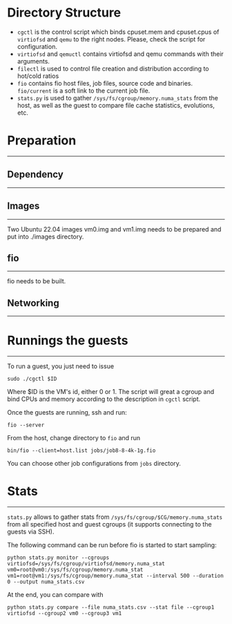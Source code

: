 # Directory Structure
- `cgctl` is the control script which binds cpuset.mem and cpuset.cpus of `virtiofsd` and `qemu` to the right nodes. Please, check the script for configuration.
- `virtiofsd` and `qemuctl` contains virtiofsd and qemu commands with their arguments.
- `filectl` is used to control file creation and distribution according to hot/cold ratios
- `fio` contains fio host files, job files, source code and binaries. `fio/current` is a soft link to the current job file.
- `stats.py` is used to gather `/sys/fs/cgroup/memory.numa_stats` from the host, as well as the guest to compare file cache statistics, evolutions, etc.

# Preparation
---
## Dependency
---

## Images
---
Two Ubuntu 22.04 images vm0.img and vm1.img needs to be prepared and put into ./images directory.

## fio
---
fio needs to be built.

## Networking
---

# Runnings the guests
---
To run a guest, you just need to issue

```
sudo ./cgctl $ID
```

Where $ID is the VM's id, either 0 or 1. The script will great a cgroup and bind CPUs and memory according to the description in `cgctl` script.

Once the guests are running, ssh and run:

```
fio --server
```

From the host, change directory to `fio` and run

```
bin/fio --client=host.list jobs/job8-8-4k-1g.fio
```

You can choose other job configurations from `jobs` directory.


# Stats
---
`stats.py` allows to gather stats from `/sys/fs/cgroup/$CG/memory.numa_stats` from all specified host and guest cgroups (it supports connecting to the guests via SSH).

The following command can be run before fio is started to start sampling:

```
python stats.py monitor --cgroups virtiofsd=/sys/fs/cgroup/virtiofsd/memory.numa_stat vm0=root@vm0:/sys/fs/cgroup/memory.numa_stat vm1=root@vm1:/sys/fs/cgroup/memory.numa_stat --interval 500 --duration 0 --output numa_stats.csv
```

At the end, you can compare with 

```
python stats.py compare --file numa_stats.csv --stat file --cgroup1 virtiofsd --cgroup2 vm0 --cgroup3 vm1
```
